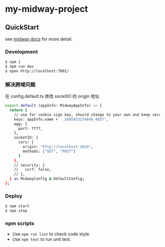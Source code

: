 # my-midway-project

## QuickStart

<!-- add docs here for user -->

see [midway docs][midway] for more detail.

### Development

```bash
$ npm i
$ npm run dev
$ open http://localhost:7001/
```

### 解决跨域问题

在 config.default.ts 修改 sockitIO 的 origin 地址

```bash
export default (appInfo: MidwayAppInfo) => {
  return {
    // use for cookie sign key, should change to your own and keep security
    keys: appInfo.name + '_1645933234648_4837',
    egg: {
      port: 7777,
    },
    socketIO: {
      cors: {
        origin: "http://localhost:1024",
        methods: ["GET", "POST"]
      }
    },
    // security: {
    //   csrf: false,
    // },
  } as MidwayConfig & DefaultConfig;
};


```

### Deploy

```bash
$ npm start
$ npm stop
```

### npm scripts

- Use `npm run lint` to check code style.
- Use `npm test` to run unit test.

[midway]: https://midwayjs.org
